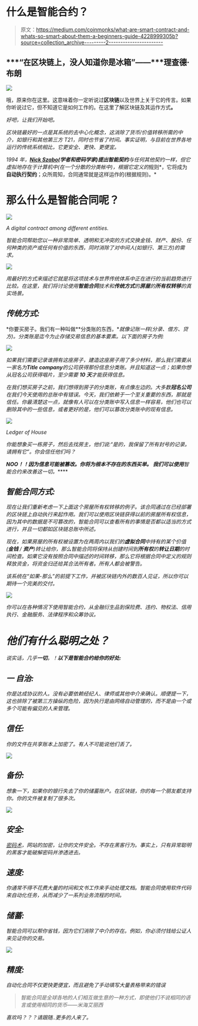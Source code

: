 # 什么是智能合约？

> 原文：<https://medium.com/coinmonks/what-are-smart-contract-and-whats-so-smart-about-them-a-beginners-guide-4228999305b?source=collection_archive---------2----------------------->

## ***“在区块链上，没人知道你是冰箱”——***理查德·布朗

![](img/190fd7a9a75765c446c190bb093a8caa.png)

哦，原来你在这里。这意味着你一定听说过**区块链**以及世界上关于它的传言。如果你听说过它，但不知道它是如何工作的。在这里了解区块链及其运作方式[](/@ibadsiddiqui/what-the-hell-is-blockchain-and-how-does-it-works-simplified-b9372ecc26ef)****。****

*好吧，让我们开始吧。*

*区块链最好的一点是其系统的去中心化概念，这消除了货币/价值转移所需的中介，如银行和其他第三方 T21，同时也节省了时间。事实证明，与目前在世界各地运行的传统系统相比，它更安全、更快、更便宜。*

*1994 年，[**Nick Szabo**](https://en.wikipedia.org/wiki/Nick_Szabo)**(学者和密码学家)**提出**智能契约**与任何其他契约一样，但它虚拟地存在于计算机中(在一个分散的分类帐中)，根据它定义的*规则*，它将成为**自动执行契约**；众所周知，合同通常就是这样运作的(根据规则)。*

# **那么什么是智能合同呢？**

*![](img/5cd2532b5215520531451e16d98f115b.png)*

*A digital contract among different entities.*

*智能合同帮助您以一种非常简单、透明和无冲突的方式交换金钱、财产、股份、任何种类的资产或任何有价值的东西，同时消除了对中间人(如银行、第三方)的需求。*

*![](img/12cc8a6ba35909e5b0bddf8fe8e593fb.png)*

*用最好的方式来描述它就是将这项技术与世界传统体系中正在进行的当前趋势进行比较。在这里，我们将讨论使用**智能合同**技术和**传统方式**的**房屋**的**所有权转移**的真实场景。*

## ***传统方式:***

*你要买房子。我们有一种叫做**分类账的东西，**就像记账一样(分录、借方、贷方)。分类账是迄今为止存储交易信息的基本要素。以下面的房子为例:*

*![](img/177edef21822b10669c6e2173b9b38ea.png)*

*如果我们需要记录谁拥有这座房子，建造这座房子用了多少材料，那么我们需要从一家名为**Title company**的公司获得那份信息分类账。并且知道这一点；如果你想从冠名公司获得唱片，至少需要 **10 天**才能获得信息。*

*在我们想买房子之前，我们想得到房子的分类账，有点像左边的。大多数**冠名公司**在我们今天使用的总账中有错误。今天，我们依赖于一个至关重要的东西，那就是信任。你最清楚这一点，就像有人可以在分类账中写入信息一样容易，他们也可以删除其中的一些信息，或者更好的是，他们可以篡改分类账中的现有信息。*

*![](img/1a3b8b9f8f3b577fc43f7aca1aa1538c.png)*

*Ledger of House*

*你能想象买一栋房子，然后去找房主，他们说:“是的，我保留了所有封号的记录。请拥有它”。你会信任他们吗？*

***NOO！！因为信息可能被篡改。你将为根本不存在的东西买单。
我们可以使用**智能合约来改善这一切。*****

## *智能合同方式:*

*现在让我们重新考虑一下上面这个房屋所有权转移的例子。该合同通过在已经部署的区块链上自动执行来起作用。我们可以使用区块链获得以前的房屋所有权信息，因为其中的数据是不可篡改的，智能合同可以查看所有的事情是否都以适当的方式进行，并且一切都如区块链总账中所述。*

*现在，如果房屋的所有权被设置为在两周内以我们的**虚拟合同**中持有的某个价值(**金钱** / **资产**)转让给你，那么智能合同将保持从创建时间到**所有权**的**转让日期**的时间检查。如果它没有按照合同中描述的时间转移，那么它将根据合同中定义的规则释放资金，将资金归还给其合法所有者。所有人都会被警告。*

*该系统在“如果-那么”的前提下工作，并被区块链内外的数百人见证，所以你可以期待一个完美的交付。*

*![](img/e4e3b8bfdaec991afe441a97bfe840c7.png)*

*你可以在各种情况下使用智能合约，从金融衍生品到保险费、违约、物权法、信用执行、金融服务、法律程序和众筹协议。*

# *他们有什么聪明之处？*

*说实话，几乎**一切**。！**以下是智能合约给你的好处:***

## *一 **自治:***

*你是达成协议的人。没有必要依赖经纪人、律师或其他中介来确认。顺便提一下，这也排除了被第三方操纵的危险，因为执行是由网络自动管理的，而不是由一个或多个可能有偏见的人来管理。*

## ***信任:***

*你的文件在共享账本上加密了。有人不可能说他们丢了。*

*![](img/4ec5bd74b75031b5ecabdf72c74d451b.png)*

## ***备份:***

*想象一下，如果你的银行失去了你的储蓄账户。在区块链，你的每一个朋友都支持你。你的文件被复制了很多次。*

*![](img/9e40c4e243dbced795a14fbe2fcb7ae3.png)*

## ***安全:***

*[密码术](https://blockgeeks.com/guides/cryptocurrencies-cryptography/)，网站的加密，让你的文件安全。不存在黑客行为。事实上，只有异常聪明的黑客才能破解密码并渗透进去。*

## ***速度:***

*你通常不得不花费大量的时间和文书工作来手动处理文档。智能合同使用软件代码来自动化任务，从而减少了一系列业务流程的时间。*

## ***储蓄:***

*智能合同可以帮你省钱，因为它们消除了中介的存在。例如，你必须付钱给公证人来见证你的交易。*

*![](img/8398d9abb25b0edbb5009d6629a93a1c.png)*

## ***精度:***

*自动化合同不仅更快更便宜，而且避免了手动填写大量表格带来的错误*

> *智能合同是全球各地的人们相互做生意的一种方式，即使他们不说相同的语言或使用相同的货币——米海艾丽西*

*喜欢吗？？？请跟随..更多的人来了。*